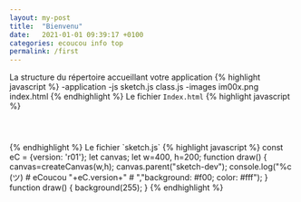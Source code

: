 ```yaml
---
layout: my-post
title:  "Bienvenu"
date:   2021-01-01 09:39:17 +0100
categories: ecoucou info top
permalink: /first
---
```


La structure du répertoire accueillant votre application
{% highlight javascript %}
	-application
		-js
			sketch.js
			class.js
		-images
			im00x.png
		index.html
{% endhighlight %}
Le fichier `Index.html`
{% highlight javascript %}
<html>
	<header>
	</header>
	<body>
	    <div id= "sketch-dev"> </div>
		<script type="text/javascript" src="https://cdn.jsdelivr.net/npm/p5@1.4.0/lib/p5.min.js"></script>
		<script type="text/javascript" src="/developpement/js/class.js"></script>
		<script type="text/javascript" src="/developpement/js/sketch.js"></script>
	</body>
</html>
{% endhighlight %}
Le fichier `sketch.js`
{% highlight javascript %}
const eC = {version: 'r01'};
let canvas;
let w=400, h=200;
function draw() {
	canvas=createCanvas(w,h);
	canvas.parent("sketch-dev");
	console.log("%c (ツ) # eCoucou "+eC.version+" # ","background: #f00; color: #fff");
}
function draw() {
	background(255);
}
{% endhighlight %}
